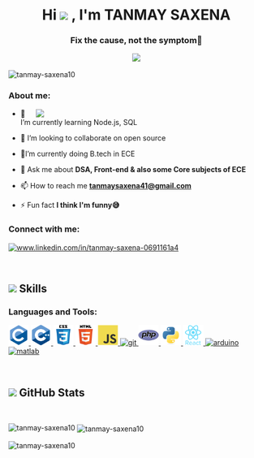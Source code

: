 <h1 align="center">Hi <img src="https://media.giphy.com/media/hvRJCLFzcasrR4ia7z/giphy.gif" width="35">  , I'm TANMAY SAXENA</h1>
<h3 align="center">Fix the cause, not the symptom🤖</h3>

<p align="center">
  <a href="https://github.com/DenverCoder1/readme-typing-svg"><img src="https://readme-typing-svg.herokuapp.com?font=Time+New+Roman&color=cyan&size=25&center=true&vCenter=true&width=600&height=100&lines=HUSTLER..&hearts;++;Self-taught+Front-End+Developer,;ECE+Student;Quick+Learner;Love+to+learn+new+stuffs..;Feel+free+to+connect..."></a>
</p>
                                                              
<p align="left"> <img src="https://komarev.com/ghpvc/?username=tanmay-saxena10&label=Profile%20views&color=0e75b6&style=flat" alt="tanmay-saxena10" /> </p>

 <h3 align="left">About me:</h3>
 
 <picture> <img align="right" src="https://media4.giphy.com/media/qgQUggAC3Pfv687qPC/giphy.gif" width = 450px></picture>


- 🔭  I’m currently learning Node.js, SQL

- 👯 I’m looking to collaborate on open source

- 🌱I’m currently doing B.tech in ECE 

- 💬 Ask me about **DSA, Front-end & also some Core subjects of ECE**

- 📫 How to reach me **tanmaysaxena41@gmail.com**

- ⚡ Fun fact **I think I'm funny😅**


<h3 align="left">Connect with me:</h3>
<p align="left">
<a href="https://www.linkedin.com/in/tanmay-saxena-0691161a4" target="blank"><img align="center"
src="https://raw.githubusercontent.com/rahuldkjain/github-profile-readme-generator/master/src/images/icons/Social/linked-in-alt.svg" alt="www.linkedin.com/in/tanmay-saxena-0691161a4" height="30" width="40" /></a>
</p>
&nbsp

## <img src="https://media2.giphy.com/media/QssGEmpkyEOhBCb7e1/giphy.gif?cid=ecf05e47a0n3gi1bfqntqmob8g9aid1oyj2wr3ds3mg700bl&rid=giphy.gif" width ="25"><b> Skills</b>
<h3 align="left">Languages and Tools:</h3>

<p align="left">  <a href="https://www.cprogramming.com/" target="_blank" rel="noreferrer"> <img src="https://raw.githubusercontent.com/devicons/devicon/master/icons/c/c-original.svg" alt="c" width="40" height="40"/> </a> <a href="https://www.w3schools.com/cpp/" target="_blank" rel="noreferrer"> <img src="https://raw.githubusercontent.com/devicons/devicon/master/icons/cplusplus/cplusplus-original.svg" alt="cplusplus" width="40" height="40"/> </a> <a href="https://www.w3schools.com/css/" target="_blank" rel="noreferrer"> <img src="https://raw.githubusercontent.com/devicons/devicon/master/icons/css3/css3-original-wordmark.svg" alt="css3" width="40" height="40"/>  <a href="https://www.w3.org/html/" target="_blank" rel="noreferrer"> <img src="https://raw.githubusercontent.com/devicons/devicon/master/icons/html5/html5-original-wordmark.svg" alt="html5" width="40" height="40"/> </a> <a href="https://developer.mozilla.org/en-US/docs/Web/JavaScript" target="_blank" rel="noreferrer"> <img src="https://raw.githubusercontent.com/devicons/devicon/master/icons/javascript/javascript-original.svg" alt="javascript" width="40" height="40"/> </a></a> <a href="https://git-scm.com/" target="_blank" rel="noreferrer"> <img src="https://www.vectorlogo.zone/logos/git-scm/git-scm-icon.svg" alt="git" width="40" height="40"/> </a>  <a href="https://www.php.net" target="_blank" rel="noreferrer"> <img src="https://raw.githubusercontent.com/devicons/devicon/master/icons/php/php-original.svg" alt="php" width="40" height="40"/> </a> <a href="https://www.python.org" target="_blank" rel="noreferrer"> <img src="https://raw.githubusercontent.com/devicons/devicon/master/icons/python/python-original.svg" alt="python" width="40" height="40"/> </a> <a href="https://reactjs.org/" target="_blank" rel="noreferrer"> <img src="https://raw.githubusercontent.com/devicons/devicon/master/icons/react/react-original-wordmark.svg" alt="react" width="40" height="40"/> </a><a href="https://www.arduino.cc/" target="_blank" rel="noreferrer"> <img src="https://cdn.worldvectorlogo.com/logos/arduino-1.svg" alt="arduino" width="40" height="40"/> </a><a href="https://www.mathworks.com/" target="_blank" rel="noreferrer"> <img src="https://upload.wikimedia.org/wikipedia/commons/2/21/Matlab_Logo.png" alt="matlab" width="40" height="40"/> </a> </p>

<br>


## <img src="https://media.giphy.com/media/iY8CRBdQXODJSCERIr/giphy.gif" width="35"><b> GitHub Stats </b>
<br>

<p><img align="left" src="https://github-readme-stats.vercel.app/api/top-langs?username=tanmay-saxena10&show_icons=true&locale=en&layout=compact" alt="tanmay-saxena10" /></p>
<p>&nbsp;<img align="center" src="https://github-readme-stats.vercel.app/api?username=tanmay-saxena10&show_icons=true&locale=en" alt="tanmay-saxena10" /></p>

<p><img align="center" src="https://github-readme-streak-stats.herokuapp.com/?user=tanmay-saxena10&" alt="tanmay-saxena10" /></p>
